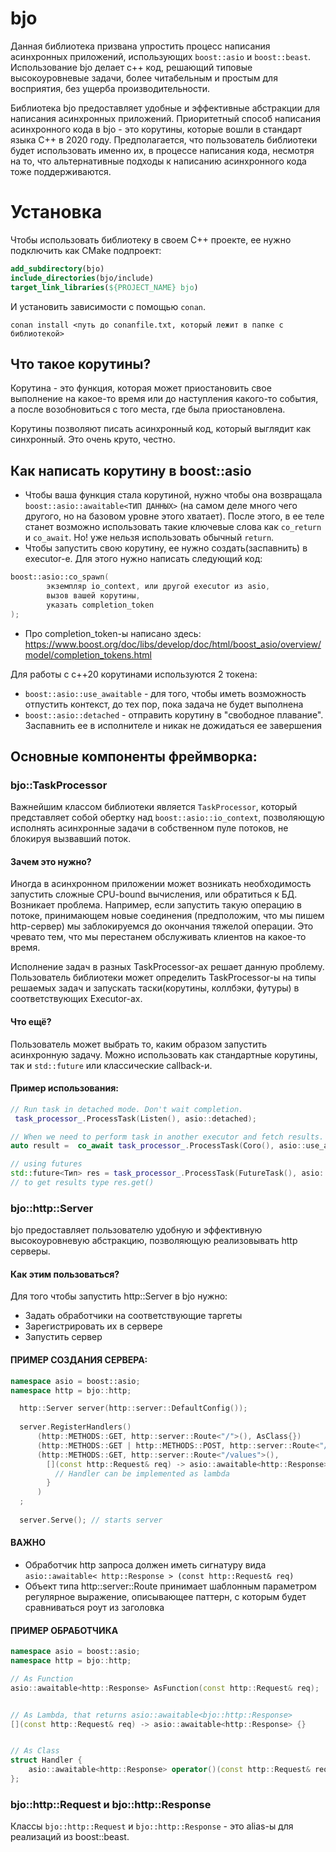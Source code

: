 # bjo

Данная библиотека призвана упростить процесс написания асинхронных приложений,
использующих
```boost::asio``` и ```boost::beast```. Использование bjo делает c++ код,
решающий типовые высокоуровневые задачи, более
читабельным и
простым для восприятия, без ущерба производительности.

Библиотека bjo предоставляет удобные и эффективные абстракции для написания
асинхронных приложений. Приоритетный способ
написания асинхронного кода в bjo - это корутины,
которые вошли в стандарт языка C++ в 2020 году. Предполагается, что пользователь
библиотеки будет использовать именно
их, в процессе написания кода, несмотря на то, что
альтернативные подходы к написанию асинхронного кода тоже поддерживаются.

# Установка

Чтобы использовать библиотеку в своем C++ проекте, ее нужно подключить как CMake
подпроект:

```cmake
add_subdirectory(bjo)
include_directories(bjo/include)
target_link_libraries(${PROJECT_NAME} bjo)
```

И установить зависимости с помощью ```conan```.

```shell
conan install <путь до conanfile.txt, который лежит в папке с библиотекой>
```

## Что такое корутины?

Корутина - это функция, которая может приостановить свое выполнение на какое-то
время или до наступления какого-то
события,
а после возобновиться с того места, где была приостановлена.

Корутины позволяют писать асинхронный код, который выглядит как синхронный. Это
очень круто, честно.

## Как написать корутину в boost::asio

* Чтобы ваша функция стала корутиной, нужно чтобы она
  возвращала ```boost::asio::awaitable<ТИП ДАННЫХ>``` (на самом деле много чего
  другого, но на базовом уровне этого хватает).
  После этого, в ее теле станет возможно использовать такие ключевые слова
  как ```co_return``` и ```co_await```. Но! уже
  нельзя использовать
  обычный ```return```.
* Чтобы запустить свою корутину, ее нужно создать(заспавнить) в executor-e. Для
  этого нужно написать следующий код:

```c++
boost::asio::co_spawn(
        экземпляр io_context, или другой executor из asio,
        вызов вашей корутины, 
        указать completion_token  
);
```

* Про completion_token-ы написано здесь:
  https://www.boost.org/doc/libs/develop/doc/html/boost_asio/overview/model/completion_tokens.html

Для работы с c++20 корутинами используются 2 токена:

* ```boost::asio::use_awaitable``` - для того, чтобы иметь возможность отпустить
  контекст, до тех пор, пока задача не
  будет выполнена
* ```boost::asio::detached``` - отправить корутину в "свободное плавание".
  Заспавнить ее в исполнителе и никак не
  дожидаться ее завершения

## Основные компоненты фреймворка:

### bjo::TaskProcessor

Важнейшим классом библиотеки является ```TaskProcessor```, который представляет
собой обертку
над ```boost::asio::io_context```, позволяющую исполнять асинхронные задачи в
собственном пуле потоков, не блокируя
вызвавший поток.

#### Зачем это нужно?

Иногда в асинхронном приложении может возникать необходимость запустить сложные
CPU-bound вычисления, или обратиться к
БД.
Возникает проблема. Например, если запустить такую операцию в потоке,
принимающем новые соединения (предположим, что мы
пишем http-сервер) мы заблокируемся до окончания тяжелой операции.
Это чревато тем, что мы перестанем обслуживать клиентов на какое-то время.

Исполнение задач в разных TaskProcessor-ах решает данную проблему. Пользователь
библиотеки может определить
TaskProcessor-ы на типы решаемых задач и
запускать таски(корутины, коллбэки, футуры) в соответствующих Executor-ах.

#### Что ещё?

Пользователь может выбрать то, каким образом запустить асинхронную задачу. Можно
использовать как стандартные корутины,
так и ```std::future``` или классические callback-и.

#### Пример использования:

```c++
// Run task in detached mode. Don't wait completion.
 task_processor_.ProcessTask(Listen(), asio::detached); 

// When we need to perform task in another executor and fetch results.
auto result =  co_await task_processor_.ProcessTask(Coro(), asio::use_awaitable);

// using futures
std::future<Тип> res = task_processor_.ProcessTask(FutureTask(), asio::use_future);
// to get results type res.get() 
```

### bjo::http::Server

bjo предоставляет пользователю удобную и эффективную высокоуровневую абстракцию,
позволяющую реализовывать http серверы.

#### Как этим пользоваться?

Для того чтобы запустить http::Server в bjo нужно:

* Задать обработчики на соответствующие таргеты
* Зарегистрировать их в сервере
* Запустить сервер

#### ПРИМЕР СОЗДАНИЯ СЕРВЕРА:

```c++
namespace asio = boost::asio;
namespace http = bjo::http;

  http::Server server(http::server::DefaultConfig());
  
  server.RegisterHandlers()
      (http::METHODS::GET, http::server::Route<"/">(), AsClass{})
      (http::METHODS::GET | http::METHODS::POST, http::server::Route<"/users/id=[0-9]+">(), AsFunc)
      (http::METHODS::GET, http::server::Route<"/values">(),
        [](const http::Request& req) -> asio::awaitable<http::Response> {
          // Handler can be implemented as lambda
        }
      )
  ;
  
  server.Serve(); // starts server

```

#### ВАЖНО

* Обработчик http запроса должен иметь сигнатуру
  вида ```asio::awaitable< http::Response > (const http::Request& req)```
* Объект типа http::server::Route принимает шаблонным параметром регулярное
  выражение, описывающее паттерн, с которым будет сравниваться роут из заголовка

#### ПРИМЕР ОБРАБОТЧИКА

```c++
namespace asio = boost::asio;
namespace http = bjo::http;

// As Function
asio::awaitable<http::Response> AsFunction(const http::Request& req);


// As Lambda, that returns asio::awaitable<bjo::http::Response>
[](const http::Request& req) -> asio::awaitable<http::Response> {} 


// As Class
struct Handler {
    asio::awaitable<http::Response> operator()(const http::Request& req) {} 
};
```

### bjo::http::Request и bjo::http::Response

Классы ```bjo::http::Request``` и ```bjo::http::Response``` - это alias-ы для
реализаций из boost::beast. 

